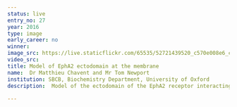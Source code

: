 ```yaml
---
status: live
entry_no: 27
year: 2016
type: image 
early_career: no 
winner: 
image_src: https://live.staticflickr.com/65535/52721439520_c570e008e6_c_d.jpg
video_src: 
title: Model of EphA2 ectodomain at the membrane
name:  Dr Matthieu Chavent and Mr Tom Newport
institution: SBCB, Biochemistry Department, University of Oxford
description:  Model of the ectodomain of the EphA2 receptor interacting with a lipid bilayer (here represented by triangles or cubes). Multi-scale simulations based on this model reveal the flexibility of the ectodomain. The image illustrates the simulated dynamics of the ectodomain (shown as glowing lines) as well as different conformations that highlight the possible movement of this receptor relative to the membrane surface.
  
---
```

